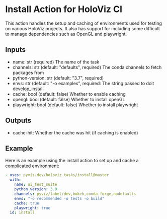 # Install Action for HoloViz CI

This action handles the setup and caching of environments used for testing on various HoloViz projects. It also has support for including some difficult to manage dependencies such as OpenGL and playwright.

## Inputs

- name: str (required)
  The name of the task
- channels: str (default: "defaults", required)
  The conda channels to fetch packages from
- python-version: str (default: "3.7", required)
- envs: str (default: "-o examples", required:
  The string passed to doit develop_install
- cache: bool (default: false)
  Whether to enable caching
- opengl: bool (default: false)
  Whether to install openGL
- playwright: bool (default: false)
  Whether to install playwright
  
## Outputs

- cache-hit:
  Whether the cache was hit (if caching is enabled)

## Example

Here is an example using the install action to set up and cache a complicated environment: 

```yaml
- uses: pyviz-dev/holoviz_tasks/install@master
  with:
    name: ui_test_suite
    python_version: 3.9
    channels: pyviz/label/dev,bokeh,conda-forge,nodefaults
    envs: "-o recommended -o tests -o build"
    cache: true
    playwright: true
  id: install
```
